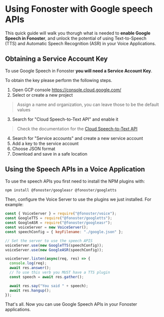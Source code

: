 # Using Fonoster with Google speech APIs

This quick guide will walk you thorugh what is needed to **enable Google Speech in Fonoster**, and unlock the potential
of using Text-to-Speech (TTS) and Automatic Speech Recognition (ASR) in your Voice Applications.

## Obtaining a Service Account Key

To use Google Speech in Fonoster **you will need a Service Account Key**. 

To obtain the key please perform the following steps.

1. Open GCP console https://console.cloud.google.com/
2. Select or create a new project
> Assign a name and organization, you can leave those to be the default values
3. Search for "Cloud Speech-to-Text API" and enable it
> Check the documentation for the [Cloud Speech-to-Text API](https://cloud.google.com/speech-to-text/docs?hl=es_419&_ga=2.185527210.-2040607004.1664903945)
4. Search for "Service accounts" and create a new service account
5. Add a key to the service account 
6. Choose JSON format
7. Download and save in a safe location

## Using the Speech APIs in a Voice Application

To use the speech APIs you first need to install the NPM plugins with:

```bash
npm install @fonoster/googleasr @fonoster/googletts
```

Then, configure the Voice Server to use the plugins we just installed. For example:

```javascript
const { VoiceServer } = require("@fonoster/voice");
const GoogleTTS = require("@fonoster/googletts");
const GoogleASR = require("@fonoster/googleasr");
const voiceServer = new VoiceServer();
const speechConfig = { keyFilename: "./google.json" };

// Set the server to use the speech APIS
voiceServer.use(new GoogleTTS(speechConfig));
voiceServer.use(new GoogleASR(speechConfig));

voiceServer.listen(async(req, res) => {
  console.log(req);
  await res.answer();
  // To use this verb you MUST have a TTS plugin
  const speech = await res.gather();

  await res.say("You said " + speech);
  await res.hangup();
});
```

That's all. Now you can use Google Speech APIs in your Fonoster applications.
